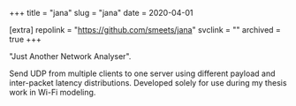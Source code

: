 +++
title = "jana"
slug = "jana"
date = 2020-04-01

[extra]
repolink = "https://github.com/smeets/jana"
svclink = ""
archived = true
+++

"Just Another Network Analyser".

Send UDP from multiple clients to one server using different payload and
inter-packet latency distributions. Developed solely for use during my thesis
work in Wi-Fi modeling.
